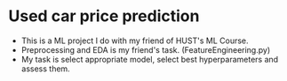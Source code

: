 # Used car price prediction
- This is a ML project I do with my friend of HUST's ML Course.
- Preprocessing and EDA is my friend's task. (FeatureEngineering.py)
- My task is select appropriate model, select best hyperparameters and assess them.

